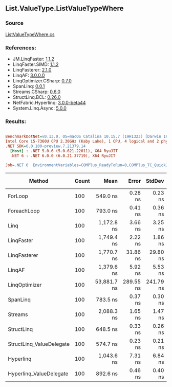 ﻿## List.ValueType.ListValueTypeWhere

### Source
[ListValueTypeWhere.cs](../LinqBenchmarks/List/ValueType/ListValueTypeWhere.cs)

### References:
- JM.LinqFaster: [1.1.2](https://www.nuget.org/packages/JM.LinqFaster/1.1.2)
- LinqFaster.SIMD: [1.1.2](https://www.nuget.org/packages/LinqFaster.SIMD/1.0.3)
- LinqFasterer: [2.1.0](https://www.nuget.org/packages/LinqFasterer/2.1.0)
- LinqAF: [3.0.0.0](https://www.nuget.org/packages/LinqAF/3.0.0.0)
- LinqOptimizer.CSharp: [0.7.0](https://www.nuget.org/packages/LinqOptimizer.CSharp/0.7.0)
- SpanLinq: [0.0.1](https://www.nuget.org/packages/SpanLinq/0.0.1)
- Streams.CSharp: [0.6.0](https://www.nuget.org/packages/Streams.CSharp/0.6.0)
- StructLinq.BCL: [0.26.0](https://www.nuget.org/packages/StructLinq/0.26.0)
- NetFabric.Hyperlinq: [3.0.0-beta44](https://www.nuget.org/packages/NetFabric.Hyperlinq/3.0.0-beta44)
- System.Linq.Async: [5.0.0](https://www.nuget.org/packages/System.Linq.Async/5.0.0)

### Results:
``` ini

BenchmarkDotNet=v0.13.0, OS=macOS Catalina 10.15.7 (19H1323) [Darwin 19.6.0]
Intel Core i5-7360U CPU 2.30GHz (Kaby Lake), 1 CPU, 4 logical and 2 physical cores
.NET SDK=6.0.100-preview.7.21379.14
  [Host] : .NET 5.0.6 (5.0.621.22011), X64 RyuJIT
  .NET 6 : .NET 6.0.0 (6.0.21.37719), X64 RyuJIT

Job=.NET 6  EnvironmentVariables=COMPlus_ReadyToRun=0,COMPlus_TC_QuickJitForLoops=1,COMPlus_TieredPGO=1  Runtime=.NET 6.0  

```
|                   Method | Count |        Mean |     Error |    StdDev |         Ratio | RatioSD |   Gen 0 | Gen 1 | Gen 2 | Allocated |
|------------------------- |------ |------------:|----------:|----------:|--------------:|--------:|--------:|------:|------:|----------:|
|                  ForLoop |   100 |    549.0 ns |   0.28 ns |   0.23 ns |      baseline |         |       - |     - |     - |         - |
|              ForeachLoop |   100 |    793.0 ns |   0.41 ns |   0.36 ns |  1.44x slower |   0.00x |       - |     - |     - |         - |
|                     Linq |   100 |  1,172.8 ns |   3.66 ns |   3.25 ns |  2.14x slower |   0.01x |  0.0877 |     - |     - |     184 B |
|               LinqFaster |   100 |  1,749.4 ns |   2.22 ns |   1.86 ns |  3.19x slower |   0.00x |  3.8605 |     - |     - |   8,088 B |
|             LinqFasterer |   100 |  1,770.7 ns |  31.86 ns |  29.80 ns |  3.22x slower |   0.05x |  4.7379 |     - |     - |   9,936 B |
|                   LinqAF |   100 |  1,379.6 ns |   5.92 ns |   5.53 ns |  2.51x slower |   0.01x |       - |     - |     - |         - |
|            LinqOptimizer |   100 | 53,881.7 ns | 289.55 ns | 241.79 ns | 98.14x slower |   0.44x | 73.1201 |     - |     - | 154,832 B |
|                 SpanLinq |   100 |    783.5 ns |   0.37 ns |   0.30 ns |  1.43x slower |   0.00x |       - |     - |     - |         - |
|                  Streams |   100 |  2,088.3 ns |   1.65 ns |   1.47 ns |  3.80x slower |   0.00x |  0.4044 |     - |     - |     848 B |
|               StructLinq |   100 |    648.5 ns |   0.33 ns |   0.26 ns |  1.18x slower |   0.00x |  0.0191 |     - |     - |      40 B |
| StructLinq_ValueDelegate |   100 |    574.7 ns |   0.23 ns |   0.21 ns |  1.05x slower |   0.00x |       - |     - |     - |         - |
|                Hyperlinq |   100 |  1,043.6 ns |   7.31 ns |   6.84 ns |  1.90x slower |   0.01x |       - |     - |     - |         - |
|  Hyperlinq_ValueDelegate |   100 |    892.6 ns |   0.46 ns |   0.40 ns |  1.63x slower |   0.00x |       - |     - |     - |         - |
